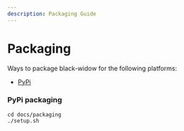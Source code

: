 ```yaml
---
description: Packaging Guide
---
```


# Packaging

Ways to package black-widow for the following platforms:

- [PyPi](#PyPi-packaging)

### PyPi packaging

```shell
cd docs/packaging
./setup.sh
```
